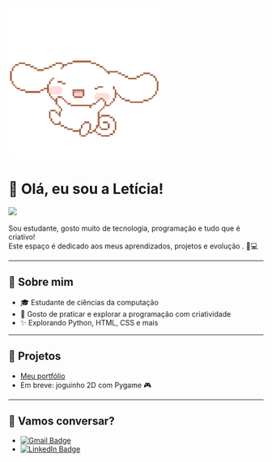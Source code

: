 <img src="https://github.com/LetucinhaS2/LetucinhaS2/blob/main/imagens/cina2.gif?raw=true" width="300" />
  
# 🌸 Olá, eu sou a Letícia!

<img src="https://media.giphy.com/media/YQitE4YNQNahy/giphy.gif" width="300" />

Sou estudante, gosto muito de tecnologia, programação e tudo que é criativo!  
Este espaço é dedicado aos meus aprendizados, projetos e evolução . 🧠💻

---

## 💼 Sobre mim
- 🎓 Estudante de ciências da computação
- 🌈 Gosto de praticar e explorar a programação com criatividade
- ✨ Explorando Python, HTML, CSS e mais

---

## 🚀 Projetos
- [Meu portfólio](https://letucinhas2.github.io)
- Em breve: joguinho 2D com Pygame 🎮

---

## 🌟 Vamos conversar?
- [![Gmail Badge](https://img.shields.io/badge/-leticiarodriguespereirasantos@gmail.com-c14438?style=flat&logo=Gmail&logoColor=white)](mailto:leticiarodriguespereirasantos@gmail.com)
- [![LinkedIn Badge](https://img.shields.io/badge/-Letícia%20Rodrigues-blue?style=flat&logo=Linkedin&logoColor=white)](https://www.linkedin.com/in/letícia-rodrigues-67823a2a4)
